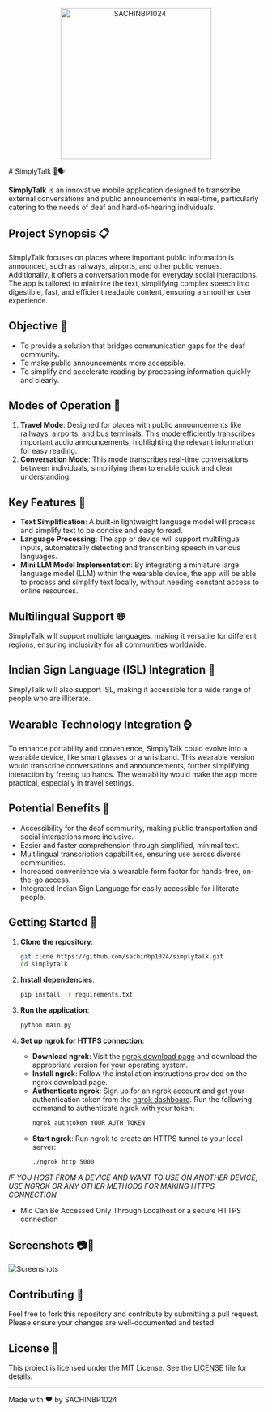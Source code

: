 <p align="center">
  <a href="https://github.com/SACHINBP1024"><img src="https://github.com/user-attachments/assets/56d96bf3-246f-4662-b2d8-ca094ca81787" alt="SACHINBP1024" width="298" /></a> 
</p>
# SimplyTalk 📱🗣️

**SimplyTalk** is an innovative mobile application designed to transcribe external conversations and public announcements in real-time, particularly catering to the needs of deaf and hard-of-hearing individuals. 

## Project Synopsis 📋

SimplyTalk focuses on places where important public information is announced, such as railways, airports, and other public venues. Additionally, it offers a conversation mode for everyday social interactions. The app is tailored to minimize the text, simplifying complex speech into digestible, fast, and efficient readable content, ensuring a smoother user experience.

## Objective 🎯

- To provide a solution that bridges communication gaps for the deaf community.
- To make public announcements more accessible.
- To simplify and accelerate reading by processing information quickly and clearly.

## Modes of Operation 🚦

1. **Travel Mode**: Designed for places with public announcements like railways, airports, and bus terminals. This mode efficiently transcribes important audio announcements, highlighting the relevant information for easy reading.
2. **Conversation Mode**: This mode transcribes real-time conversations between individuals, simplifying them to enable quick and clear understanding.

## Key Features 🌟

- **Text Simplification**: A built-in lightweight language model will process and simplify text to be concise and easy to read.
- **Language Processing**: The app or device will support multilingual inputs, automatically detecting and transcribing speech in various languages.
- **Mini LLM Model Implementation**: By integrating a miniature large language model (LLM) within the wearable device, the app will be able to process and simplify text locally, without needing constant access to online resources.

## Multilingual Support 🌐

SimplyTalk will support multiple languages, making it versatile for different regions, ensuring inclusivity for all communities worldwide.

## Indian Sign Language (ISL) Integration 🤟

SimplyTalk will also support ISL, making it accessible for a wide range of people who are illiterate.

## Wearable Technology Integration ⌚

To enhance portability and convenience, SimplyTalk could evolve into a wearable device, like smart glasses or a wristband. This wearable version would transcribe conversations and announcements, further simplifying interaction by freeing up hands. The wearability would make the app more practical, especially in travel settings.

## Potential Benefits 🎁

- Accessibility for the deaf community, making public transportation and social interactions more inclusive.
- Easier and faster comprehension through simplified, minimal text.
- Multilingual transcription capabilities, ensuring use across diverse communities.
- Increased convenience via a wearable form factor for hands-free, on-the-go access.
- Integrated Indian Sign Language for easily accessible for illiterate people.

## Getting Started 🚀

1. **Clone the repository**:
    ```bash
    git clone https://github.com/sachinbp1024/simplytalk.git
    cd simplytalk
    ```

2. **Install dependencies**:
    ```bash
    pip install -r requirements.txt
    ```

3. **Run the application**:
    ```bash
    python main.py
    ```

4. **Set up ngrok for HTTPS connection**:
    - **Download ngrok**: Visit the [ngrok download page](https://ngrok.com/download) and download the appropriate version for your operating system.
    - **Install ngrok**: Follow the installation instructions provided on the ngrok download page.
    - **Authenticate ngrok**: Sign up for an ngrok account and get your authentication token from the [ngrok dashboard](https://dashboard.ngrok.com/get-started/your-authtoken). Run the following command to authenticate ngrok with your token:
        ```bash
        ngrok authtoken YOUR_AUTH_TOKEN
        ```
    - **Start ngrok**: Run ngrok to create an HTTPS tunnel to your local server:
        ```bash
        ./ngrok http 5000
        ```

*IF YOU HOST FROM A DEVICE AND WANT TO USE ON ANOTHER DEVICE, USE NGROK OR ANY OTHER METHODS FOR MAKING HTTPS CONNECTION*
* Mic Can Be Accessed Only Through Localhost or a secure HTTPS connection

## Screenshots 📷📱
![Screenshots ](https://github.com/user-attachments/assets/6c4a9276-cf58-401f-ae62-9b95cc477ca7)

## Contributing 🤝

Feel free to fork this repository and contribute by submitting a pull request. Please ensure your changes are well-documented and tested.

## License 📄

This project is licensed under the MIT License. See the [LICENSE](LICENSE) file for details.

---

Made with ❤️ by SACHINBP1024
